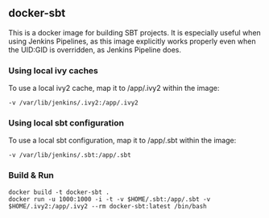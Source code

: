 ## docker-sbt
This is a docker image for building SBT projects.  It is especially useful when using Jenkins Pipelines, as this image explicitly works properly even when the UID:GID is overridden, as Jenkins Pipeline does.

### Using local ivy caches
To use a local ivy2 cache, map it to /app/.ivy2 within the image:

    -v /var/lib/jenkins/.ivy2:/app/.ivy2

### Using local sbt configuration
To use a local sbt configuration, map it to /app/.sbt within the image:

    -v /var/lib/jenkins/.sbt:/app/.sbt


### Build & Run

    docker build -t docker-sbt .
    docker run -u 1000:1000 -i -t -v $HOME/.sbt:/app/.sbt -v $HOME/.ivy2:/app/.ivy2 --rm docker-sbt:latest /bin/bash
 
